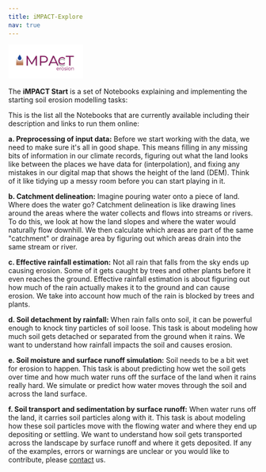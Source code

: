 ```yaml
---
title: iMPACT-Explore
nav: true
---
```


<img src="iMPACT_logo.png" alt="iMPACT logo" style="width:30%;" >

The **iMPACT Start** is a set of Notebooks explaining and implementing the starting soil erosion modelling tasks:

This is the list all the Notebooks that are currently available including their description and links to run them online:

**a. Preprocessing of input data:** Before we start working with the data, we need to make sure it's all in good shape. This means filling in any missing bits of information in our climate records, figuring out what the land looks like between the places we have data for (interpolation), and fixing any mistakes in our digital map that shows the height of the land (DEM). Think of it like tidying up a messy room before you can start playing in it.

**b. Catchment delineation:** Imagine pouring water onto a piece of land. Where does the water go? Catchment delineation is like drawing lines around the areas where the water collects and flows into streams or rivers. To do this, we look at how the land slopes and where the water would naturally flow downhill. We then calculate which areas are part of the same "catchment" or drainage area by figuring out which areas drain into the same stream or river.

**c. Effective rainfall estimation:** Not all rain that falls from the sky ends up causing erosion. Some of it gets caught by trees and other plants before it even reaches the ground. Effective rainfall estimation is about figuring out how much of the rain actually makes it to the ground and can cause erosion. We take into account how much of the rain is blocked by trees and plants.

**d. Soil detachment by rainfall:** When rain falls onto soil, it can be powerful enough to knock tiny particles of soil loose. This task is about modeling how much soil gets detached or separated from the ground when it rains. We want to understand how rainfall impacts the soil and causes erosion.

**e. Soil moisture and surface runoff simulation:** Soil needs to be a bit wet for erosion to happen. This task is about predicting how wet the soil gets over time and how much water runs off the surface of the land when it rains really hard. We simulate or predict how water moves through the soil and across the land surface.

**f. Soil transport and sedimentation by surface runoff:** When water runs off the land, it carries soil particles along with it. This task is about modeling how these soil particles move with the flowing water and where they end up depositing or settling. We want to understand how soil gets transported across the landscape by surface runoff and where it gets deposited.
If any of the examples, errors or warnings are unclear or you would like to contribute, please [contact](./contact.md/) us.

